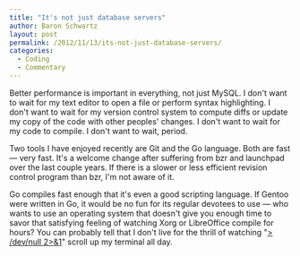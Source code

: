 ```yaml
---
title: "It's not just database servers"
author: Baron Schwartz
layout: post
permalink: /2012/11/13/its-not-just-database-servers/
categories:
  - Coding
  - Commentary
---
```

Better performance is important in everything, not just MySQL. I don't want to wait for my text editor to open a file or perform syntax highlighting. I don't want to wait for my version control system to compute diffs or update my copy of the code with other peoples' changes. I don't want to wait for my code to compile. I don't want to wait, period.

Two tools I have enjoyed recently are Git and the Go language. Both are fast &#8212; very fast. It's a welcome change after suffering from bzr and launchpad over the last couple years. If there is a slower or less efficient revision control program than bzr, I'm not aware of it.

Go compiles fast enough that it's even a good scripting language. If Gentoo were written in Go, it would be no fun for its regular devotees to use &#8212; who wants to use an operating system that doesn't give you enough time to savor that satisfying feeling of watching Xorg or LibreOffice compile for hours? You can probably tell that I don't live for the thrill of watching "[> /dev/null 2>&1][1]" scroll up my terminal all day.

 [1]: http://www.xaprb.com/blog/2006/06/06/what-does-devnull-21-mean/
